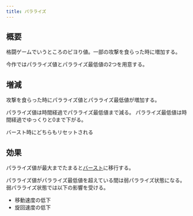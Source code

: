 ```yaml
---
title: パラライズ
---
```

## 概要
格闘ゲームでいうところのピヨり値。一部の攻撃を食らった時に増加する。

今作ではパラライズ値とパラライズ最低値の2つを用意する。

## 増減
攻撃を食らった時にパラライズ値とパラライズ最低値が増加する。

パラライズ値は時間経過でパラライズ最低値まで減る。
パラライズ最低値は時間経過でゆっくりと0まで下がる。

バースト時にどちらもリセットされる

## 効果
パラライズ値が最大までたまると[バースト](0202_burst.md)に移行する。

パラライズ値がパラライズ最低値を超えている間は弱パラライズ状態になる。
弱パラライズ状態では以下の影響を受ける。
* 移動速度の低下
* 旋回速度の低下